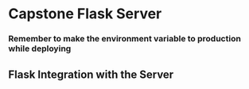 # Capstone Flask Server

### Remember to make the environment variable to production while deploying

## Flask Integration with the Server